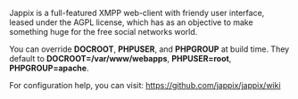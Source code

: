 Jappix is a full-featured XMPP web-client with friendy user interface, leased under the AGPL license, which has as
an objective to make something huge for the free social networks world.

You can override **DOCROOT**, **PHPUSER**, and **PHPGROUP** at build time.
They default to **DOCROOT=/var/www/webapps**, **PHPUSER=root**, **PHPGROUP=apache**.

For configuration help, you can visit:
https://github.com/jappix/jappix/wiki
